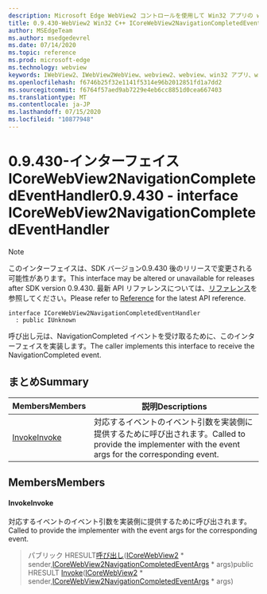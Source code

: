 ```yaml
---
description: Microsoft Edge WebView2 コントロールを使用して Win32 アプリの web コンテンツをホストする
title: 0.9.430-WebView2 Win32 C++ ICoreWebView2NavigationCompletedEventHandler
author: MSEdgeTeam
ms.author: msedgedevrel
ms.date: 07/14/2020
ms.topic: reference
ms.prod: microsoft-edge
ms.technology: webview
keywords: IWebView2、IWebView2WebView、webview2、webview、win32 アプリ、win32、edge、ICoreWebView2、ICoreWebView2Host、browser control、edge html
ms.openlocfilehash: f6746b25f32e1141f5314e96b2012851fd1a7dd2
ms.sourcegitcommit: f6764f57aed9ab7229e4eb6cc8851d0cea667403
ms.translationtype: MT
ms.contentlocale: ja-JP
ms.lasthandoff: 07/15/2020
ms.locfileid: "10877948"
---
```

# <span data-ttu-id="a6dfc-104">0.9.430-インターフェイス ICoreWebView2NavigationCompletedEventHandler</span><span class="sxs-lookup"><span data-stu-id="a6dfc-104">0.9.430 - interface ICoreWebView2NavigationCompletedEventHandler</span></span> 

> [!NOTE]
> <span data-ttu-id="a6dfc-105">このインターフェイスは、SDK バージョン0.9.430 後のリリースで変更される可能性があります。</span><span class="sxs-lookup"><span data-stu-id="a6dfc-105">This interface may be altered or unavailable for releases after SDK version 0.9.430.</span></span> <span data-ttu-id="a6dfc-106">最新 API リファレンスについては、[リファレンス](../../../webview2-api-reference.md)を参照してください。</span><span class="sxs-lookup"><span data-stu-id="a6dfc-106">Please refer to [Reference](../../../webview2-api-reference.md) for the latest API reference.</span></span>

```
interface ICoreWebView2NavigationCompletedEventHandler
  : public IUnknown
```

<span data-ttu-id="a6dfc-107">呼び出し元は、NavigationCompleted イベントを受け取るために、このインターフェイスを実装します。</span><span class="sxs-lookup"><span data-stu-id="a6dfc-107">The caller implements this interface to receive the NavigationCompleted event.</span></span>

## <span data-ttu-id="a6dfc-108">まとめ</span><span class="sxs-lookup"><span data-stu-id="a6dfc-108">Summary</span></span>

 <span data-ttu-id="a6dfc-109">Members</span><span class="sxs-lookup"><span data-stu-id="a6dfc-109">Members</span></span>                        | <span data-ttu-id="a6dfc-110">説明</span><span class="sxs-lookup"><span data-stu-id="a6dfc-110">Descriptions</span></span>
--------------------------------|---------------------------------------------
[<span data-ttu-id="a6dfc-111">Invoke</span><span class="sxs-lookup"><span data-stu-id="a6dfc-111">Invoke</span></span>](#invoke) | <span data-ttu-id="a6dfc-112">対応するイベントのイベント引数を実装側に提供するために呼び出されます。</span><span class="sxs-lookup"><span data-stu-id="a6dfc-112">Called to provide the implementer with the event args for the corresponding event.</span></span>

## <span data-ttu-id="a6dfc-113">Members</span><span class="sxs-lookup"><span data-stu-id="a6dfc-113">Members</span></span>

#### <span data-ttu-id="a6dfc-114">Invoke</span><span class="sxs-lookup"><span data-stu-id="a6dfc-114">Invoke</span></span> 

<span data-ttu-id="a6dfc-115">対応するイベントのイベント引数を実装側に提供するために呼び出されます。</span><span class="sxs-lookup"><span data-stu-id="a6dfc-115">Called to provide the implementer with the event args for the corresponding event.</span></span>

> <span data-ttu-id="a6dfc-116">パブリック HRESULT[呼び出し](#invoke)([ICoreWebView2](ICoreWebView2.md) \* sender,[ICoreWebView2NavigationCompletedEventArgs](ICoreWebView2NavigationCompletedEventArgs.md) \* args)</span><span class="sxs-lookup"><span data-stu-id="a6dfc-116">public HRESULT [Invoke](#invoke)([ICoreWebView2](ICoreWebView2.md) \* sender,[ICoreWebView2NavigationCompletedEventArgs](ICoreWebView2NavigationCompletedEventArgs.md) \* args)</span></span>

